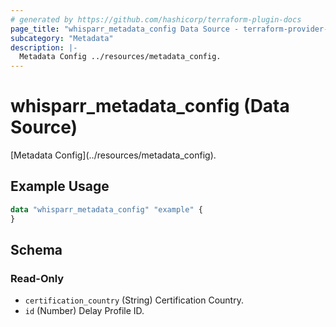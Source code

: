 ```yaml
---
# generated by https://github.com/hashicorp/terraform-plugin-docs
page_title: "whisparr_metadata_config Data Source - terraform-provider-whisparr"
subcategory: "Metadata"
description: |-
  Metadata Config ../resources/metadata_config.
---
```


# whisparr_metadata_config (Data Source)

<!-- subcategory:Metadata -->[Metadata Config](../resources/metadata_config).

## Example Usage

```terraform
data "whisparr_metadata_config" "example" {
}
```

<!-- schema generated by tfplugindocs -->
## Schema

### Read-Only

- `certification_country` (String) Certification Country.
- `id` (Number) Delay Profile ID.


